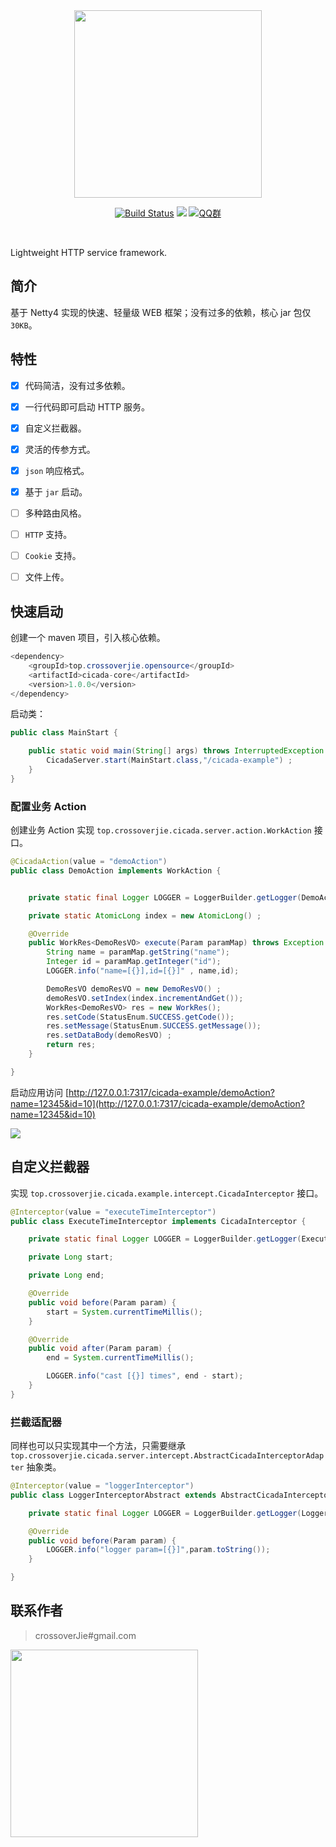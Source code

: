 
<div align="center">  

<img src="https://ws3.sinaimg.cn/large/006tNbRwly1fuvfxbc7y1j30go0e9aay.jpg" width="300"/> 
<br/>

[![Build Status](https://travis-ci.org/crossoverJie/cicada.svg?branch=master)](https://travis-ci.org/crossoverJie/cicada)
[![](https://maven-badges.herokuapp.com/maven-central/top.crossoverjie.opensource/cicada-core/badge.svg)](https://maven-badges.herokuapp.com/maven-central/top.crossoverjie.opensource/cicada-core/)
[![QQ群](https://img.shields.io/badge/QQ%E7%BE%A4-787381170-yellowgreen.svg)](https://jq.qq.com/?_wv=1027&k=5HPYvQk)

[qq0groupsvg]: https://img.shields.io/badge/QQ%E7%BE%A4-787381170-yellowgreen.svg
[qq0group]: https://jq.qq.com/?_wv=1027&k=5HPYvQk

</div><br>




Lightweight HTTP service framework.


## 简介

基于 Netty4 实现的快速、轻量级 WEB 框架；没有过多的依赖，核心 jar 包仅 `30KB`。

## 特性

- [x] 代码简洁，没有过多依赖。
- [x] 一行代码即可启动 HTTP 服务。
- [x] 自定义拦截器。
- [x] 灵活的传参方式。
- [x] `json` 响应格式。
- [x] 基于 `jar` 启动。
- [ ] 多种路由风格。
- [ ] `HTTP` 支持。
- [ ] `Cookie` 支持。
- [ ] 文件上传。


## 快速启动

创建一个 maven 项目，引入核心依赖。

```java
<dependency>
    <groupId>top.crossoverjie.opensource</groupId>
    <artifactId>cicada-core</artifactId>
    <version>1.0.0</version>
</dependency>
```

启动类：

```java
public class MainStart {

    public static void main(String[] args) throws InterruptedException {
        CicadaServer.start(MainStart.class,"/cicada-example") ;
    }
}
```

### 配置业务 Action

创建业务 Action 实现 `top.crossoverjie.cicada.server.action.WorkAction` 接口。

```java
@CicadaAction(value = "demoAction")
public class DemoAction implements WorkAction {


    private static final Logger LOGGER = LoggerBuilder.getLogger(DemoAction.class) ;

    private static AtomicLong index = new AtomicLong() ;

    @Override
    public WorkRes<DemoResVO> execute(Param paramMap) throws Exception {
        String name = paramMap.getString("name");
        Integer id = paramMap.getInteger("id");
        LOGGER.info("name=[{}],id=[{}]" , name,id);

        DemoResVO demoResVO = new DemoResVO() ;
        demoResVO.setIndex(index.incrementAndGet());
        WorkRes<DemoResVO> res = new WorkRes();
        res.setCode(StatusEnum.SUCCESS.getCode());
        res.setMessage(StatusEnum.SUCCESS.getMessage());
        res.setDataBody(demoResVO) ;
        return res;
    }

}
```

启动应用访问 [http://127.0.0.1:7317/cicada-example/demoAction?name=12345&id=10](http://127.0.0.1:7317/cicada-example/demoAction?name=12345&id=10)

![](https://ws1.sinaimg.cn/large/006tNbRwly1fuvibn4xavj31ei074dgj.jpg)


## 自定义拦截器

实现 `top.crossoverjie.cicada.example.intercept.CicadaInterceptor` 接口。

```java
@Interceptor(value = "executeTimeInterceptor")
public class ExecuteTimeInterceptor implements CicadaInterceptor {

    private static final Logger LOGGER = LoggerBuilder.getLogger(ExecuteTimeInterceptor.class);

    private Long start;

    private Long end;

    @Override
    public void before(Param param) {
        start = System.currentTimeMillis();
    }

    @Override
    public void after(Param param) {
        end = System.currentTimeMillis();

        LOGGER.info("cast [{}] times", end - start);
    }
}
```

### 拦截适配器

同样也可以只实现其中一个方法，只需要继承 `top.crossoverjie.cicada.server.intercept.AbstractCicadaInterceptorAdapter` 抽象类。

```java
@Interceptor(value = "loggerInterceptor")
public class LoggerInterceptorAbstract extends AbstractCicadaInterceptorAdapter {

    private static final Logger LOGGER = LoggerBuilder.getLogger(LoggerInterceptorAbstract.class) ;

    @Override
    public void before(Param param) {
        LOGGER.info("logger param=[{}]",param.toString());
    }

}
```


## 联系作者


> crossoverJie#gmail.com

<img src="https://ws2.sinaimg.cn/large/006tKfTcly1fsa01u7ro1j30gs0howfq.jpg" width="300"/> 

